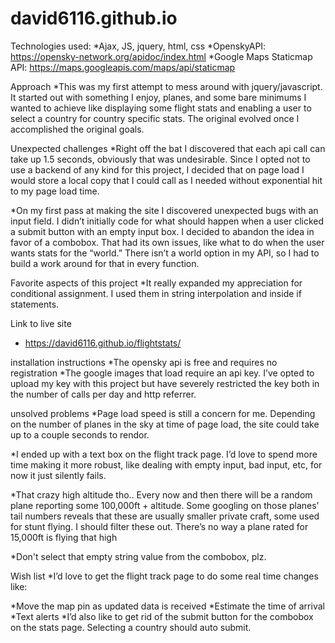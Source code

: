 # david6116.github.io

Technologies used:
*Ajax, JS, jquery, html, css
*OpenskyAPI: https://opensky-network.org/apidoc/index.html
*Google Maps Staticmap API: https://maps.googleapis.com/maps/api/staticmap

Approach 
*This was my first attempt to mess around with jquery/javascript. It started out with something I enjoy, planes, and some bare minimums I wanted to achieve like displaying some flight stats and enabling a user to select a country for country specific stats. The original evolved once I accomplished the original goals. 

Unexpected challenges
*Right off the bat I discovered that each api call can take up 1.5 seconds, obviously that was undesirable. Since I opted not to use a backend of any kind for this project, I decided that on page load I would store a local copy that I could call as I needed without exponential hit to my page load time. 

*On my first pass at making the site I discovered unexpected bugs with an input field. I didn’t initially code for what should happen when a user clicked a submit button with an empty input box. I decided to abandon the idea in favor of a combobox. That had its own issues, like what to do when the user wants stats for the “world.” There isn’t a world option in my API, so I had to build a work around for that in every function. 

Favorite aspects of this project
*It really expanded my appreciation for conditional assignment. I used them in string interpolation and inside if statements.

Link to live site 
* https://david6116.github.io/flightstats/

installation instructions 
*The opensky api is free and requires no registration
*The google images that load require an api key. I’ve opted to upload my key with this project but have severely restricted the key both in the number of calls per day and http referrer. 

unsolved problems 
*Page load speed is still a concern for me. Depending on the number of planes in the sky at time of page load, the site could take up to a couple seconds to rendor. 

*I ended up with a text box on the flight track page. I’d love to spend more time making it more robust, like dealing with empty input, bad input, etc, for now it just silently fails. 

*That crazy high altitude tho.. Every now and then there will be a random plane reporting some 100,000ft + altitude. Some googling on those planes’ tail numbers reveals that these are usually smaller private craft, some used for stunt flying. I should filter these out. There’s no way a plane rated for 15,000ft is flying that high

*Don't select that empty string value from the combobox, plz.

Wish list
*I’d love to get the flight track page to do some real time changes like:

*Move the map pin as updated data is received
*Estimate the time of arrival
*Text alerts
*I’d also like to get rid of the submit button for the combobox on the stats page. Selecting a country should auto submit.

